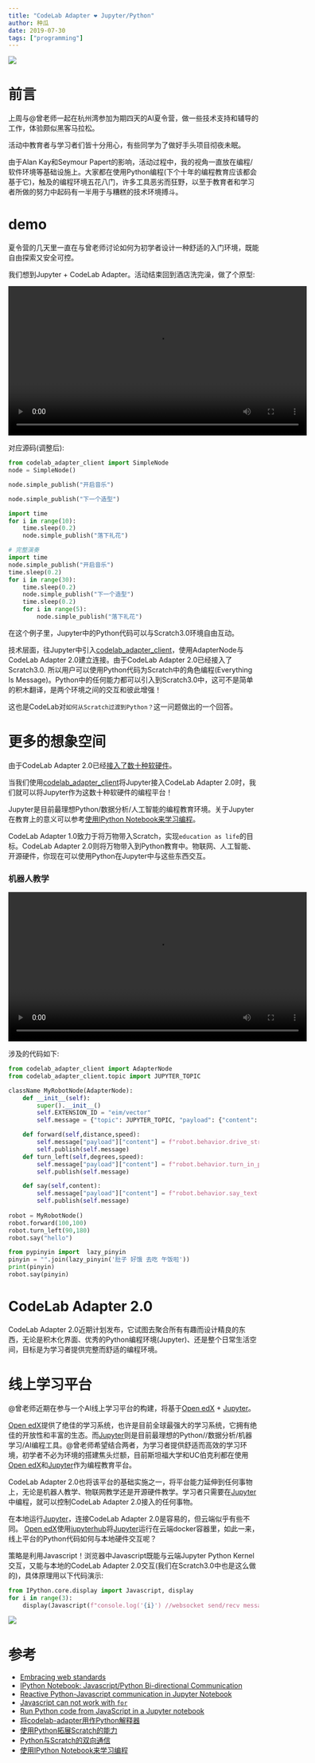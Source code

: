 ```yaml
---
title: "CodeLab Adapter ❤️ Jupyter/Python"
author: 种瓜
date: 2019-07-30
tags: ["programming"]
---
```



<img className="img-responsive" src="/img/adapter_jupyter_05932c59.png" />

# 前言
上周与@曾老师一起在杭州湾参加为期四天的AI夏令营，做一些技术支持和辅导的工作，体验颇似黑客马拉松。

活动中教育者与学习者们皆十分用心，有些同学为了做好手头项目彻夜未眠。

由于Alan Kay和Seymour Papert的影响，活动过程中，我的视角一直放在编程/软件环境等基础设施上。大家都在使用Python编程(下个十年的编程教育应该都会基于它)，触及的编程环境五花八门，许多工具恶劣而狂野，以至于教育者和学习者所做的努力中起码有一半用于与糟糕的技术环境搏斗。

<!--truncate-->

# demo
夏令营的几天里一直在与曾老师讨论如何为初学者设计一种舒适的入门环境，既能自由探索又安全可控。


我们想到Jupyter + CodeLab Adapter。活动结束回到酒店洗完澡，做了个原型:

<video width="600px" src="https://www-old.codelab.club/video/jupyter_scratch.mp4" controls="controls"></video>

对应源码(调整后):

```python
from codelab_adapter_client import SimpleNode
node = SimpleNode()

node.simple_publish("开启音乐")

node.simple_publish("下一个造型")

import time
for i in range(10):
    time.sleep(0.2)
    node.simple_publish("落下礼花")

# 完整演奏
import time
node.simple_publish("开启音乐")
time.sleep(0.2)
for i in range(30):
    time.sleep(0.2)
    node.simple_publish("下一个造型")
    time.sleep(0.2)
    for i in range(5):
        node.simple_publish("落下礼花")
```

在这个例子里，Jupyter中的Python代码可以与Scratch3.0环境自由互动。

技术层面，往Jupyter中引入[codelab_adapter_client](https://github.com/Scratch3Lab/codelab_adapter_client)，使用AdapterNode与CodeLab Adapter 2.0建立连接。由于CodeLab Adapter 2.0已经接入了Scratch3.0. 所以用户可以使用Python代码为Scratch中的角色编程(Everything Is Message)。Python中的任何能力都可以引入到Scratch3.0中，这可不是简单的积木翻译，是两个环境之间的交互和彼此增强！

这也是CodeLab对`如何从Scratch过渡到Python？`这一问题做出的一个回答。

# 更多的想象空间
由于CodeLab Adapter 2.0已经[接入了数十种软硬件](https://adapter.codelab.club/)。

当我们使用[codelab_adapter_client](https://github.com/Scratch3Lab/codelab_adapter_client)将Jupyter接入CodeLab Adapter 2.0时，我们就可以将Jupyter作为这数十种软硬件的编程平台！

Jupyter是目前最理想Python/数据分析/人工智能的编程教育环境。关于Jupyter在教育上的意义可以参考[使用IPython Notebook来学习编程](https://blog.just4fun.site/use-ipython-notebook.html)。

CodeLab Adapter 1.0致力于将万物带入Scratch，实现`education as life`的目标。CodeLab Adapter 2.0则将万物带入到Python教育中。物联网、人工智能、开源硬件，你现在可以使用Python在Jupyter中与这些东西交互。

### 机器人教学
<video width="600px" src="https://www-old.codelab.club/video/jupyter_vector.mp4" controls="controls"></video>

涉及的代码如下:

```python
from codelab_adapter_client import AdapterNode
from codelab_adapter_client.topic import JUPYTER_TOPIC

className MyRobotNode(AdapterNode):
    def __init__(self):
        super().__init__()
        self.EXTENSION_ID = "eim/vector"
        self.message = {"topic": JUPYTER_TOPIC, "payload": {"content": "robot.behavior.say_text('hello')"}}

    def forward(self,distance,speed):
        self.message["payload"]["content"] = f"robot.behavior.drive_straight(anki_vector.util.distance_mm({distance}), anki_vector.util.speed_mmps({speed}))"
        self.publish(self.message)
    def turn_left(self,degrees,speed):
        self.message["payload"]["content"] = f"robot.behavior.turn_in_place(anki_vector.util.degrees({degrees}), speed=anki_vector.util.degrees({speed}))"
        self.publish(self.message)

    def say(self,content):
        self.message["payload"]["content"] = f"robot.behavior.say_text('{content}')"
        self.publish(self.message)
     
robot = MyRobotNode()
robot.forward(100,100)
robot.turn_left(90,180)
robot.say("hello")

from pypinyin import  lazy_pinyin
pinyin = "".join(lazy_pinyin('肚子 好饿 去吃 午饭啦'))
print(pinyin)
robot.say(pinyin)
```


# CodeLab Adapter 2.0
CodeLab Adapter 2.0近期计划发布，它试图去聚合所有有趣而设计精良的东西，无论是积木化界面、优秀的Python编程环境(Jupyter)、还是整个日常生活空间，目标是为学习者提供完整而舒适的编程环境。

# 线上学习平台
@曾老师近期在参与一个AI线上学习平台的构建，将基于[Open edX](http://github.com/edx) + [Jupyter](https://jupyter.org/)。

[Open edX](http://github.com/edx)提供了绝佳的学习系统，也许是目前全球最强大的学习系统，它拥有绝佳的开放性和丰富的生态。而[Jupyter](https://jupyter.org/)则是目前最理想的Python//数据分析/机器学习/AI编程工具。@曾老师希望结合两者，为学习者提供舒适而高效的学习环境，初学者不必为环境的搭建焦头烂额，目前斯坦福大学和UC伯克利都在使用[Open edX](http://github.com/edx)和[Jupyter](https://jupyter.org/)作为编程教育平台。

CodeLab Adapter 2.0也将该平台的基础实施之一，将平台能力延伸到任何事物上，无论是机器人教学、物联网教学还是开源硬件教学。学习者只需要在[Jupyter](https://jupyter.org/)中编程，就可以控制CodeLab Adapter 2.0接入的任何事物。

在本地运行[Jupyter](https://jupyter.org/)，连接CodeLab Adapter 2.0是容易的，但云端似乎有些不同。  [Open edX](http://github.com/edx)使用[jupyterhub](https://jupyter.org/hub)将[Jupyter](https://jupyter.org/)运行在云端docker容器里，如此一来，线上平台的Python代码如何与本地硬件交互呢？

策略是利用Javascript！浏览器中Javascript既能与云端Jupyter Python Kernel交互，又能与本地的CodeLab Adapter 2.0交互(我们在Scratch3.0中也是这么做的)，具体原理用以下代码演示:

```Python
from IPython.core.display import Javascript, display
for i in range(3):
    display(Javascript(f"console.log('{i}') //websocket send/recv message <-> CodeLab Adapter 2.0")) 
```

![](/img/notebook_js_python_5dd7081e.png)


<!--
# 没有display不刷新，只运行一次
# 注意 流的问题
# 从摄像头取照片
# 硬件相关 adapter js通道 python运行
-->


# 参考
*  [Embracing web standards](https://jupyter-notebook.readthedocs.io/en/stable/examples/Notebook/JavaScript%20Notebook%20Extensions.html)
*  [IPython Notebook: Javascript/Python Bi-directional Communication](https://jakevdp.github.io/blog/2013/06/01/ipython-notebook-javascript-python-communication/)
*  [Reactive Python-Javascript communication in Jupyter Notebook](https://medium.com/@tomgrek/reactive-python-javascript-communication-in-jupyter-notebook-e2a879e25906)
*  [Javascript can not work with `for`](https://github.com/jupyter/notebook/issues/4792)
*  [Run Python code from JavaScript in a Jupyter notebook](https://gist.github.com/craigsdennis/ddfaa99a6291f05fef879329821872ee)
*  [将codelab-adapter用作Python解释器](https://blog.just4fun.site/scratch3-adapter-as-python-interpreter.html)
*  [使用Python拓展Scratch的能力](https://blog.just4fun.site/scratch-adapter-eim-script.html)
*  [Python与Scratch的双向通信](https://blog.just4fun.site/python-scratch-with-adapter.html)
*  [使用IPython Notebook来学习编程](https://blog.just4fun.site/use-ipython-notebook.html)